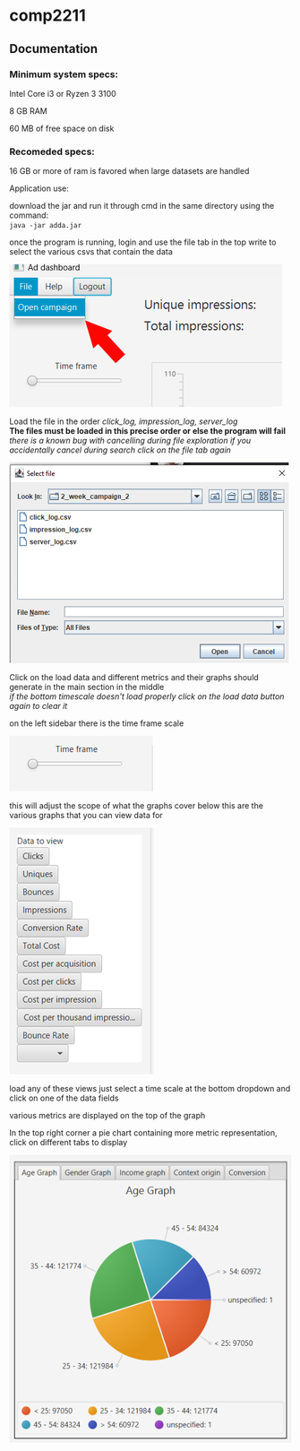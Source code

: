 # comp2211

## Documentation

### Minimum system specs:

Intel Core i3 or Ryzen 3 3100

8 GB RAM

60 MB of free space on disk

### Recomeded specs:

16 GB or more of ram is favored when large datasets are handled

Application use:

download the jar and run it through cmd in the same directory using the command:    
 `java -jar adda.jar`  

once the program is running, login and use the file tab in the top write to select the various csvs that contain the data  

![img.png](img.png)  

Load the file in the order *click_log, impression_log, server_log*  
**The files must be loaded in this precise order or else the program will fail**  
*there is a known bug with cancelling during file exploration if you accidentally cancel during search click on the file tab again*

![img_1.png](img_1.png)

Click on the load data and different metrics and their graphs should generate in the main section in the middle  
*if the bottom timescale doesn't load properly click on the load data button again to clear it*

on the left sidebar there is the time frame scale    

![img_2.png](img_2.png)  

this will adjust the scope of what the graphs cover 
below this are the various graphs that you can view data for

![img_3.png](img_3.png)

load any of these views just select a time scale at the bottom dropdown and click on one of the data fields  

various metrics are displayed on the top of the graph

In the top right corner a pie chart containing more metric representation, click on different tabs to display  

![img_4.png](img_4.png)